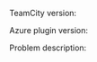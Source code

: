 <!--Note: Please read the common problems first: https://github.com/JetBrains/teamcity-azure-plugin#common-problems -->

TeamCity version: 

Azure plugin version:

Problem description:
